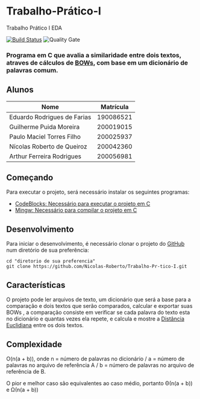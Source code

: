 # Trabalho-Prático-I
Trabalho Prático I EDA

[![Build Status](https://travis-ci.org/condessalovelace/mavenquickstart.svg?branch=master)](https://travis-ci.org/condessalovelace/mavenquickstart) ![Quality Gate](https://sonarcloud.io/api/project_badges/measure?project=br.com%3Amavenquickstart&metric=alert_status)

### Programa em C que avalia a similaridade entre dois textos, atraves de cálculos de [BOWs](https://en.wikipedia.org/wiki/Bag-of-words_model), com base em um dicionário de palavras comum.

## Alunos


Nome                            | Matrícula  |
--------------------------------|------------|
Eduardo Rodrigues de Farias     | 190086521  |
Guilherme Puida Moreira         | 200019015  |
Paulo Maciel Torres Filho       | 200025937  |
Nícolas Roberto de Queiroz      | 200042360  |
Arthur Ferreira Rodrigues       | 200056981  |



## Começando

Para executar o projeto, será necessário instalar os seguintes programas:

- [CodeBlocks: Necessário para executar o projeto em C](https://www.codeblocks.org/downloads/)
- [Mingw: Necessário para compilar o projeto em C](https://sourceforge.net/projects/mingw-w64/)

## Desenvolvimento

Para iniciar o desenvolvimento, é necessário clonar o projeto do [GitHub](https://github.com/Nicolas-Roberto/Trabalho-Pr-tico-I.git) num diretório de sua preferência:

```
cd "diretorio de sua preferencia"
git clone https://github.com/Nicolas-Roberto/Trabalho-Pr-tico-I.git
```


## Características

O projeto pode ler arquivos de texto, um dicionário que será a base para a comparação e dois textos que serão comparados, calcular e exportar suas BOWs , a comparação
consiste em verificar se cada palavra do texto esta no dicionário e quantas vezes ela repete, e calcula e mostre a [Distância Euclidiana](https://pt.wikipedia.org/wiki/Dist%C3%A2ncia_euclidiana) entre os dois textos.

## Complexidade 

O(n(a + b)), onde n = número de palavras no dicionário / a = número de palavras no arquivo de referência A / b = número de palavras no arquivo de referência de B.

O pior e melhor caso são equivalentes ao caso médio, portanto Θ(n(a + b)) e  Ω(n(a + b))


